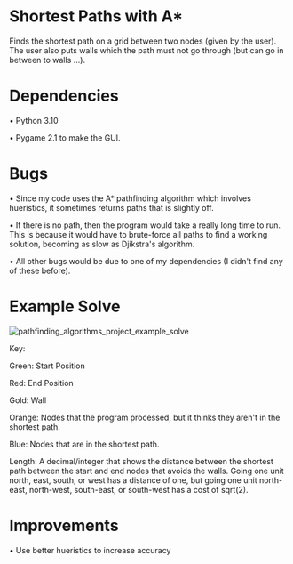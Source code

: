 # Shortest Paths with A*
Finds the shortest path on a grid between two nodes (given by the user). The user also puts walls which the path must not go through (but can go in between to walls ...).

# Dependencies
• Python 3.10

• Pygame 2.1 to make the GUI.

# Bugs
• Since my code uses the A* pathfinding algorithm which involves hueristics, it sometimes returns paths that is slightly off. 

• If there is no path, then the program would take a really long time to run. This is because it would have to brute-force all paths to find a working solution, becoming as slow as Djikstra's algorithm.

• All other bugs would be due to one of my dependencies (I didn't find any of these before).

# Example Solve
![pathfinding_algorithms_project_example_solve](https://user-images.githubusercontent.com/77818951/185023562-d0139cf4-325f-4aeb-aeee-ccfa5c2c8a71.png)


Key:

Green: Start Position

Red: End Position

Gold: Wall

Orange: Nodes that the program processed, but it thinks they aren't in the shortest path.

Blue: Nodes that are in the shortest path.

Length: A decimal/integer that shows the distance between the shortest path between the start and end nodes that avoids the walls. Going one unit north, east, south, or west has a distance of one, but going one unit north-east, north-west, south-east, or south-west has a cost of sqrt(2).

# Improvements
• Use better hueristics to increase accuracy
